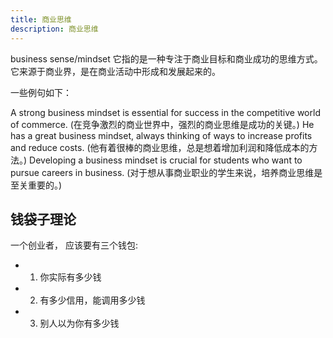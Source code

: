 ```yaml
---
title: 商业思维
description: 商业思维 
---
```


business sense/mindset 它指的是一种专注于商业目标和商业成功的思维方式。它来源于商业界，是在商业活动中形成和发展起来的。

一些例句如下：

A strong business mindset is essential for success in the competitive world of commerce. (在竞争激烈的商业世界中，强烈的商业思维是成功的关键。)
He has a great business mindset, always thinking of ways to increase profits and reduce costs. (他有着很棒的商业思维，总是想着增加利润和降低成本的方法。)
Developing a business mindset is crucial for students who want to pursue careers in business. (对于想从事商业职业的学生来说，培养商业思维是至关重要的。)

## 钱袋子理论

一个创业者， 应该要有三个钱包:

- 1. 你实际有多少钱
- 2. 有多少信用，能调用多少钱
- 3. 别人以为你有多少钱
